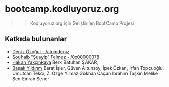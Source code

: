 # bootcamp.kodluyoruz.org

>> Kodluyoruz.org için Geliştirilen BootCamp Projesi

## Katkıda bulunanlar

* [Deniz Özoğul - /atomdeniz](https://www.github.com/atomdeniz)
* [Souhaib "Şuayip" Felmez - /0x00000078](https://www.github.com/0x00000078)
* [Hakan Yakçınkaya](https://github.com/hakanyalcinkaya)
Berk Batuhan ŞAKAR,
* [Başak Yıldırım](https://github.com/basakyildirim) 
Berat İşler, 
Güven Altunsoy, 
İpek Özkan, 
İrfan Topçuoğlu, 
Umutcan Tekci, 
Z. Özge Yılmaz
Gökhan Çaçan
İbrahim Taşkın
Melike Şen
Emran Şener

